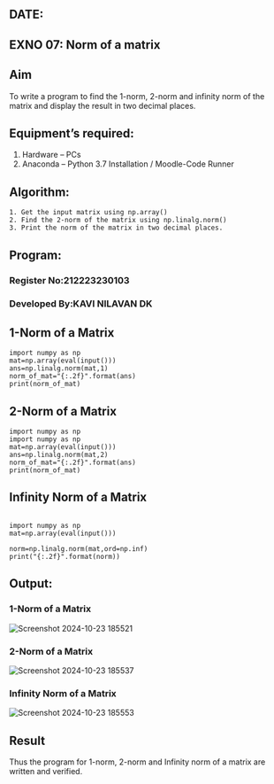 ## DATE:
## EXNO 07: Norm of a matrix
## Aim
To write a program to find the 1-norm, 2-norm and infinity norm of the matrix and display the result in two decimal places.
## Equipment’s required:
1.	Hardware – PCs
2.	Anaconda – Python 3.7 Installation / Moodle-Code Runner
## Algorithm:
	1. Get the input matrix using np.array()   
    2. Find the 2-norm of the matrix using np.linalg.norm()
	3. Print the norm of the matrix in two decimal places.
## Program:

### Register No:212223230103
### Developed By:KAVI NILAVAN DK
## 1-Norm of a Matrix
```
import numpy as np
mat=np.array(eval(input()))
ans=np.linalg.norm(mat,1)
norm_of_mat="{:.2f}".format(ans)
print(norm_of_mat)
```


## 2-Norm of a Matrix
```
import numpy as np
import numpy as np
mat=np.array(eval(input()))
ans=np.linalg.norm(mat,2)
norm_of_mat="{:.2f}".format(ans)
print(norm_of_mat)
```



## Infinity Norm of a Matrix

```

import numpy as np
mat=np.array(eval(input()))

norm=np.linalg.norm(mat,ord=np.inf)
print("{:.2f}".format(norm))

```
## Output:
### 1-Norm of a Matrix

![Screenshot 2024-10-23 185521](https://github.com/user-attachments/assets/703fc66f-dd7f-4817-a66b-bc2a1a2c3588)

### 2-Norm of a Matrix

![Screenshot 2024-10-23 185537](https://github.com/user-attachments/assets/9f5bbb8e-3226-4822-b965-9a4bd1c28df4)

### Infinity Norm of a Matrix

![Screenshot 2024-10-23 185553](https://github.com/user-attachments/assets/d2fba51f-fab9-4e33-88a9-2153c4f85f0e)

## Result
Thus the program for 1-norm, 2-norm and Infinity norm of a matrix are written and verified.
